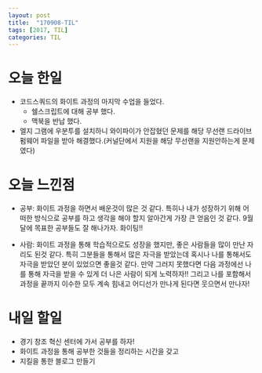 ```yaml
---
layout: post
title:  "170908-TIL"
tags: [2017, TIL]
categories: TIL
---
```

오늘 한일
========
- 코드스쿼드의 화이트 과정의 마지막 수업을 들었다.
  - 쉘스크립트에 대해 공부 했다.
  - 맥북을 반납 했다.
- 엘지 그램에 우분투를 설치하니 와이파이가 안잡혔던 문제를 해당 무선랜 드라이브 펌웨어 파일을 받아 해결했다.(커널단에서 지원을 해당 무선랜을 지원안하는게 문제였다)

오늘 느낀점
==========
- 공부: 화이트 과정을 하면서 배운것이 많은 것 같다. 특히나 내가 성장하기 위해 어떠한 방식으로 공부를 하고 생각을 해야 할지 알아간게 가장 큰 얻음인 것 같다. 9월달에 목표한 공부들도 잘 해나가자. 화이팅!!  

- 사람: 화이트 과정을 통해 학습적으로도 성장을 했지만, 좋은 사람들을 많이 만난 자리도 된것 같다. 특히 그분들을 통해서 많은 자극을 받았는데 혹시나 나를 통해서도 자극을 받았던 분이 있었으면 좋을것 같다. 만약 그러지 못했다면 다음 과정에선 나를 통해 자극을 받을 수 있게 더 나은 사람이 되게 노력하자!! 그리고 나를 포함해서 과정을 끝까지 이수한 모두 계속 힘내고 어디선가 만나게 된다면 웃으면서 만나자!

내일 할일
=========
- 경기 창조 혁신 센터에 가서 공부를 하자!
- 화이트 과정을 통해 공부한 것들을 정리하는 시간을 갖고
- 지킬을 통한 블로그 만들기
